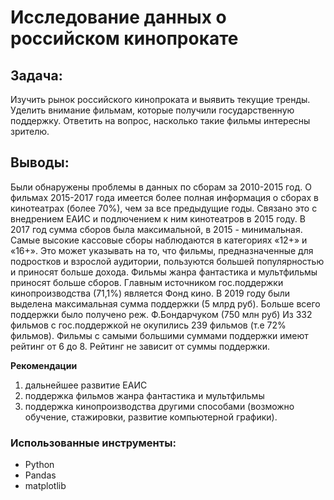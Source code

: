 # Исследование данных о российском кинопрокате

## Задача:
Изучить рынок российского кинопроката и выявить текущие тренды. 
Уделить внимание фильмам, которые получили государственную поддержку.
Oтветить на вопрос, насколько такие фильмы интересны зрителю.

## Выводы:

Были обнаружены проблемы в данных по сборам за 2010-2015 год.
О фильмах 2015-2017 года имеется более полная информация о сборах в кинотеатрах (более 70%), чем за все предыдущие годы.
Связано это с внедрением ЕАИС и подлючением к ним кинотеатров в 2015 году.
В 2017 год сумма сборов была максимальной, в 2015 - минимальная.
Самые высокие кассовые сборы наблюдаются в категориях «12+» и «16+». Это может указывать на то, что фильмы, предназначенные для подростков и взрослой аудитории, пользуются большей популярностью и приносят больше дохода.
Фильмы жанра фантастика и мультфильмы приносят больше сборов.
Главным источником гос.поддержки кинопроизводства (71,1%) является Фонд кино.
В 2019 году были выделена максимальная сумма поддержки (5 млрд руб).
Больше всего поддержки было получено реж. Ф.Бондарчуком (750 млн руб)
Из 332 фильмов с гос.поддержкой не окупились 239 фильмов (т.е 72% фильмов).
Фильмы с самыми большими суммами поддержки имеют рейтинг от 6 до 8. Рейтинг не зависит от суммы поддержки.

**Рекомендации** 
1. дальнейшее развитие ЕАИС
2. поддержка фильмов жанра фантастика и мультфильмы
3. поддержка кинопроизводства другими способами (возможно обучение, стажировки, развитие компьютерной графики).

### Использованные инструменты:

* Python
* Pandas
* matplotlib
